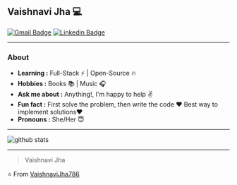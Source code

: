 ## Vaishnavi Jha 💻
[![Gmail Badge](https://img.shields.io/badge/-vaishnavijha786@gmail.com-c14438?style=flat-square&logo=Gmail&logoColor=white&link=mailto:vaishnavijha786@gmail.com)](mailto:vaishnavijha786@gmail.com)
[![Linkedin Badge](https://img.shields.io/badge/-vaishnavijha-blue?style=flat-square&logo=Linkedin&logoColor=white&link=https://www.linkedin.com/in/vaishnavijha/)](https://www.linkedin.com/in/vaishnavijha/)  

---------------------------------------------------------------------------------------------------------------------------------------------------------------------------------
### About
-  **Learning :** Full-Stack :zap: | Open-Source :fire:	
-  **Hobbies :** Books :books: | Music :headphones:
-  **Ask me about :** Anything!, I'm happy to help :v:
-  **Fun fact :** First solve the problem, then write the code :heart: Best way to implement solutions:heart: 
-  **Pronouns :** She/Her :innocent:

---------------------------------------------------------------------------------------------------------------------------------------------------------------------------------

![github stats](https://github-readme-stats.vercel.app/api?username=VaishnaviJha786&show_icons=true)


---------------------------------------------------------------------------------------------------------------------------------------------------------------------------------
> Vaishnavi Jha

⭐️ From [VaishnaviJha786](http://www.github.com/VaishnaviJha786)

